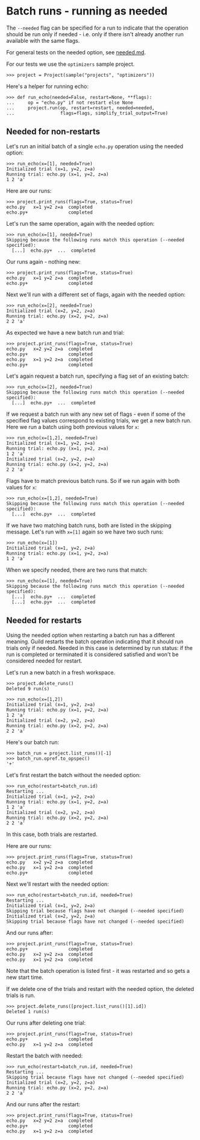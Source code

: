 # Batch runs - running as needed

The `--needed` flag can be specified for a run to indicate that the
operation should be run only if needed - i.e. only if there isn't
already another run available with the same flags.

For general tests on the needed option, see [needed.md](needed.md).

For our tests we use the `optimizers` sample project.

    >>> project = Project(sample("projects", "optimizers"))

Here's a helper for running echo:

    >>> def run_echo(needed=False, restart=None, **flags):
    ...     op = "echo.py" if not restart else None
    ...     project.run(op, restart=restart, needed=needed,
    ...                 flags=flags, simplify_trial_output=True)

## Needed for non-restarts

Let's run an initial batch of a single `echo.py` operation using the
needed option:

    >>> run_echo(x=[1], needed=True)
    Initialized trial (x=1, y=2, z=a)
    Running trial: echo.py (x=1, y=2, z=a)
    1 2 'a'

Here are our runs:

    >>> project.print_runs(flags=True, status=True)
    echo.py   x=1 y=2 z=a  completed
    echo.py+               completed

Let's run the same operation, again with the needed option:

    >>> run_echo(x=[1], needed=True)
    Skipping because the following runs match this operation (--needed specified):
      [...]  echo.py+  ...  completed

Our runs again - nothing new:

    >>> project.print_runs(flags=True, status=True)
    echo.py   x=1 y=2 z=a  completed
    echo.py+               completed

Next we'll run with a different set of flags, again with the needed
option:

    >>> run_echo(x=[2], needed=True)
    Initialized trial (x=2, y=2, z=a)
    Running trial: echo.py (x=2, y=2, z=a)
    2 2 'a'

As expected we have a new batch run and trial:

    >>> project.print_runs(flags=True, status=True)
    echo.py   x=2 y=2 z=a  completed
    echo.py+               completed
    echo.py   x=1 y=2 z=a  completed
    echo.py+               completed

Let's again request a batch run, specifying a flag set of an existing
batch:

    >>> run_echo(x=[2], needed=True)
    Skipping because the following runs match this operation (--needed specified):
      [...]  echo.py+  ...  completed

If we request a batch run with any new set of flags - even if some of
the specified flag values correspond to existing trials, we get a new
batch run. Here we run a batch using both previous values for `x`:

    >>> run_echo(x=[1,2], needed=True)
    Initialized trial (x=1, y=2, z=a)
    Running trial: echo.py (x=1, y=2, z=a)
    1 2 'a'
    Initialized trial (x=2, y=2, z=a)
    Running trial: echo.py (x=2, y=2, z=a)
    2 2 'a'

Flags have to match previous batch runs. So if we run again with both
values for `x`:

    >>> run_echo(x=[1,2], needed=True)
    Skipping because the following runs match this operation (--needed specified):
      [...]  echo.py+  ...  completed

If we have two matching batch runs, both are listed in the skipping
message. Let's run with `x=[1]` again so we have two such runs:

    >>> run_echo(x=[1])
    Initialized trial (x=1, y=2, z=a)
    Running trial: echo.py (x=1, y=2, z=a)
    1 2 'a'

When we specify needed, there are two runs that match:

    >>> run_echo(x=[1], needed=True)
    Skipping because the following runs match this operation (--needed specified):
      [...]  echo.py+  ...  completed
      [...]  echo.py+  ...  completed

## Needed for restarts

Using the needed option when restarting a batch run has a different
meaning. Guild restarts the batch operation indicating that it should
run trials only if needed. Needed in this case is determined by run
status: if the run is completed or terminated it is considered
satisfied and won't be considered needed for restart.

Let's run a new batch in a fresh workspace.

    >>> project.delete_runs()
    Deleted 9 run(s)

    >>> run_echo(x=[1,2])
    Initialized trial (x=1, y=2, z=a)
    Running trial: echo.py (x=1, y=2, z=a)
    1 2 'a'
    Initialized trial (x=2, y=2, z=a)
    Running trial: echo.py (x=2, y=2, z=a)
    2 2 'a'

Here's our batch run:

    >>> batch_run = project.list_runs()[-1]
    >>> batch_run.opref.to_opspec()
    '+'

Let's first restart the batch without the needed option:

    >>> run_echo(restart=batch_run.id)
    Restarting ...
    Initialized trial (x=1, y=2, z=a)
    Running trial: echo.py (x=1, y=2, z=a)
    1 2 'a'
    Initialized trial (x=2, y=2, z=a)
    Running trial: echo.py (x=2, y=2, z=a)
    2 2 'a'

In this case, both trials are restarted.

Here are our runs:

    >>> project.print_runs(flags=True, status=True)
    echo.py   x=2 y=2 z=a  completed
    echo.py   x=1 y=2 z=a  completed
    echo.py+               completed

Next we'll restart with the needed option:

    >>> run_echo(restart=batch_run.id, needed=True)
    Restarting ...
    Initialized trial (x=1, y=2, z=a)
    Skipping trial because flags have not changed (--needed specified)
    Initialized trial (x=2, y=2, z=a)
    Skipping trial because flags have not changed (--needed specified)

And our runs after:

    >>> project.print_runs(flags=True, status=True)
    echo.py+               completed
    echo.py   x=2 y=2 z=a  completed
    echo.py   x=1 y=2 z=a  completed

Note that the batch operation is listed first - it was restarted and
so gets a new start time.

If we delete one of the trials and restart with the needed option, the
deleted trials is run.

    >>> project.delete_runs([project.list_runs()[1].id])
    Deleted 1 run(s)

Our runs after deleting one trial:

    >>> project.print_runs(flags=True, status=True)
    echo.py+               completed
    echo.py   x=1 y=2 z=a  completed

Restart the batch with needed:

    >>> run_echo(restart=batch_run.id, needed=True)
    Restarting ...
    Skipping trial because flags have not changed (--needed specified)
    Initialized trial (x=2, y=2, z=a)
    Running trial: echo.py (x=2, y=2, z=a)
    2 2 'a'

And our runs after the restart:

    >>> project.print_runs(flags=True, status=True)
    echo.py   x=2 y=2 z=a  completed
    echo.py+               completed
    echo.py   x=1 y=2 z=a  completed
